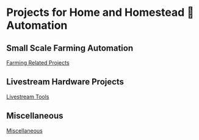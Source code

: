 # Projects for Home and Homestead 🌱 Automation 

## Small Scale Farming Automation
 [Farming Related Projects](https://tinkydan.github.io/tinkydan/SSfarm/)
## Livestream Hardware Projects
[Livestream Tools](https://tinkydan.github.io/tinkydan/Live/)
## Miscellaneous
[Miscellaneous](https://tinkydan.github.io/tinkydan/misc/)



<!--
**tinkydan/tinkydan** is a ✨ _special_ ✨ repository because its `README.md` (this file) appears on your GitHub profile.

Here are some ideas to get you started:

- 🔭 I’m currently working on ...
- 🌱 I’m currently learning ...
- 👯 I’m looking to collaborate on ...
- 🤔 I’m looking for help with ...
- 💬 Ask me about ...
- 📫 How to reach me: ...
- 😄 Pronouns: ...
- ⚡ Fun fact: ...
-->
